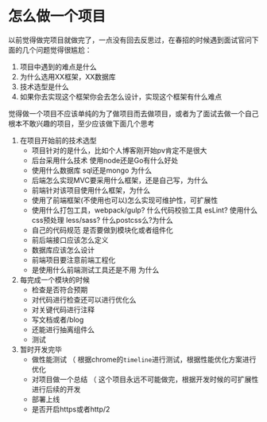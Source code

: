 # 怎么做一个项目

以前觉得做完项目就做完了，一点没有回去反思过，在春招的时候遇到面试官问下面的几个问题觉得很尴尬：

1. 项目中遇到的难点是什么
2. 为什么选用XX框架，XX数据库
3. 技术选型是什么
4. 如果你去实现这个框架你会去怎么设计，实现这个框架有什么难点

觉得做一个项目不应该单纯的为了做项目而去做项目，或者为了面试去做一个自己根本不敢兴趣的项目，至少应该做下面几个思考

1. 在项目开始前的技术选型
	+ 项目针对的是什么，比如个人博客刚开始pv肯定不是很大
	+ 后台采用什么技术 使用node还是Go有什么好处
	+ 使用什么数据库 sql还是mongo 为什么
	+ 后端怎么实现MVC要采用什么框架，还是自己写，为什么
	+ 前端针对该项目使用什么框架，为什么
	+ 使用了前端框架(不使用也可以)怎么实现可维护性，可扩展性
	+ 使用什么打包工具，webpack/gulp? 什么代码校验工具 esLint?  使用什么css预处理 less/sass? 什么postcss么?为什么
	+ 自己的代码规范  是否要做到模块化或者组件化
	+ 前后端接口应该怎么定义
	+ 数据库应该怎么设计
	+ 前端项目要注意前端工程化
	+ 是使用什么前端测试工具还是不用 为什么
2. 每完成一个模块的时候
	+ 检查是否符合预期
	+ 对代码进行检查还可以进行优化么
	+ 对关键代码进行注释
	+ 写文档或者/blog
	+ 还能进行抽离组件么
	+ 测试
3. 暂时开发完毕
	+ 做性能测试 （ 根据chrome的`timeline`进行测试，根据性能优化方案进行优化
	+ 对项目做一个总结 （ 这个项目永远不可能做完，根据开发时候的可扩展性进行后续的开发
	+ 部署上线
	+ 是否开启https或者http/2